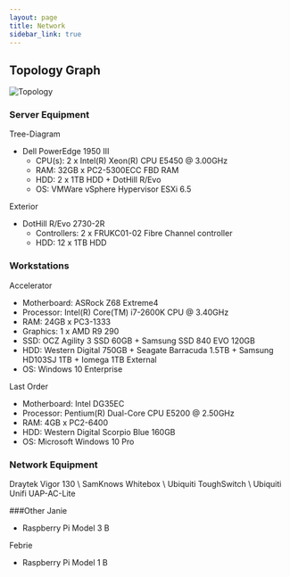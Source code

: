 ```yaml
---
layout: page
title: Network
sidebar_link: true
---
```

## Topology Graph
![Topology](../assets/images/topology.png)

### Server Equipment
Tree-Diagram  
* Dell PowerEdge 1950 III 
	* CPU(s): 2 x Intel(R) Xeon(R) CPU E5450 @ 3.00GHz
	* RAM: 32GB x PC2-5300ECC FBD RAM
	* HDD: 2 x 1TB HDD + DotHill R/Evo
	* OS: VMWare vSphere Hypervisor ESXi 6.5

Exterior
* DotHill R/Evo 2730-2R
	* Controllers: 2 x FRUKC01-02 Fibre Channel controller 
	* HDD: 12 x 1TB HDD

### Workstations
Accelerator
* Motherboard: ASRock Z68 Extreme4
* Processor: Intel(R) Core(TM) i7-2600K CPU @ 3.40GHz
* RAM: 24GB x PC3-1333
* Graphics: 1 x AMD R9 290
* SSD: OCZ Agility 3 SSD 60GB + Samsung SSD 840 EVO 120GB
* HDD: Western Digital 750GB + Seagate Barracuda 1.5TB + Samsung HD103SJ 1TB + Iomega 1TB External
* OS: Windows 10 Enterprise

Last Order 
* Motherboard: Intel DG35EC
* Processor: Pentium(R) Dual-Core  CPU  E5200  @ 2.50GHz
* RAM: 4GB x PC2-6400
* HDD: Western Digital Scorpio Blue 160GB 
* OS: Microsoft Windows 10 Pro

### Network Equipment
Draytek Vigor 130 \\
SamKnows Whitebox \\
Ubiquiti ToughSwitch \\
Ubiquiti Unifi UAP-AC-Lite

###Other
Janie
* Raspberry Pi Model 3 B

Febrie
* Raspberry Pi Model 1 B


